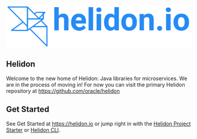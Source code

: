 
<p align="center">
    <img src="./profile/images/Primary_logo_blue.png">
</p>

## Helidon

Welcome to the new home of Helidon: Java libraries for microservices.
We are in the process of moving in! For now you can visit the primary
Helidon repository at <https://github.com/oracle/helidon>

## Get Started

See Get Started at <https://helidon.io> or jump right in with the [Helidon Project Starter](https://helidon.io/starter)
or [Helidon CLI](https://helidon.io/docs/latest/#/about/cli).


